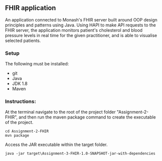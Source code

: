 ## FHIR application 
An application connected to Monash's FHIR server built around OOP design principles and patterns using Java. Using HAPI to make API requests to the FHIR server, the application monitors patient's cholesterol and blood pressure levels in real time for the given practitioner, and is able to visualise selected patients.

### Setup
The following must be installed:
* git
* Java
* JDK 1.8
* Maven

### Instructions:

At the terminal navigate to the root of the project folder "Assignment-2-FHIR",
 and then run the maven package command to create the executable of the project.
```
cd Assignment-2-FHIR
mvn package 
```

Access the JAR executable within the target folder.
```
java -jar target\Assignment-3-FHIR-1.0-SNAPSHOT-jar-with-dependencies
```
